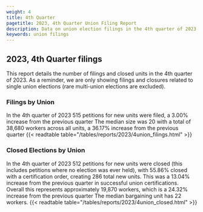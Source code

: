 ```yaml
---
weight: 4
title: 4th Quarter
pagetitle: 2023, 4th Quarter Union Filing Report
description: Data on union election filings in the 4th quarter of 2023
keywords: union filings
---
```


## 2023, 4th Quarter filings

This report details the number of filings and closed units in the 4th quarter of 2023. As a reminder, we are only showing filings and closures related to single union elections (rare multi-union elections are excluded).

### Filings by Union
In the 4th quarter of 2023 515 petitions for new units were filed, a 3.00% increase from the previous quarter The median size was 20 with a total of 38,680 workers across all units, a 36.17% increase from the previous quarter
{{< readtable table="/tables/reports/2023/4union_filings.html" >}}

### Closed Elections by Union
In the 4th quarter of 2023 512 petitions for new units were closed (this includes petitions where no election was ever held), with 55.86% closed with a certification order, creating 286 total new units. This was a 13.04% increase from the previous quarter in successful union certifications. Overall this represents approximately 19,870 workers, which is a 24.32% increase from the previous quarter The median bargaining unit has 22 workers.
{{< readtable table="/tables/reports/2023/4union_closed.html" >}}
